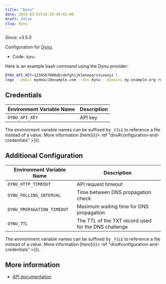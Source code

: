 ```yaml
---
title: "Dynu"
date: 2019-03-03T16:39:46+01:00
draft: false
slug: dynu
---
```


<!-- THIS DOCUMENTATION IS AUTO-GENERATED. PLEASE DO NOT EDIT. -->
<!-- providers/dns/dynu/dynu.toml -->
<!-- THIS DOCUMENTATION IS AUTO-GENERATED. PLEASE DO NOT EDIT. -->

Since: v3.5.0

Configuration for [Dynu](https://www.dynu.com/).


<!--more-->

- Code: `dynu`

Here is an example bash command using the Dynu provider:

```bash
DYNU_API_KEY=1234567890abcdefghijklmnopqrstuvwxyz \
lego --email myemail@example.com --dns dynu --domains my.example.org run
```




## Credentials

| Environment Variable Name | Description |
|-----------------------|-------------|
| `DYNU_API_KEY` | API key |

The environment variable names can be suffixed by `_FILE` to reference a file instead of a value.
More information [here]({{< ref "dns#configuration-and-credentials" >}}).


## Additional Configuration

| Environment Variable Name | Description |
|--------------------------------|-------------|
| `DYNU_HTTP_TIMEOUT` | API request timeout |
| `DYNU_POLLING_INTERVAL` | Time between DNS propagation check |
| `DYNU_PROPAGATION_TIMEOUT` | Maximum waiting time for DNS propagation |
| `DYNU_TTL` | The TTL of the TXT record used for the DNS challenge |

The environment variable names can be suffixed by `_FILE` to reference a file instead of a value.
More information [here]({{< ref "dns#configuration-and-credentials" >}}).




## More information

- [API documentation](https://www.dynu.com/en-US/Support/API)

<!-- THIS DOCUMENTATION IS AUTO-GENERATED. PLEASE DO NOT EDIT. -->
<!-- providers/dns/dynu/dynu.toml -->
<!-- THIS DOCUMENTATION IS AUTO-GENERATED. PLEASE DO NOT EDIT. -->
